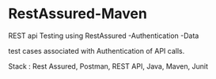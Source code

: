# RestAssured-Maven

REST api Testing using RestAssured 
-Authentication
-Data 

 test cases  associated with Authentication of API calls.

Stack : Rest Assured, Postman, REST API, Java, Maven, Junit
